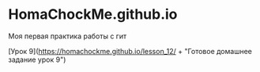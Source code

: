 # HomaChockMe.github.io
Моя первая практика работы с гит


[Урок 9](https://homachockme.github.io/lesson_12/ + "Готовое домашнее задание урок 9")
